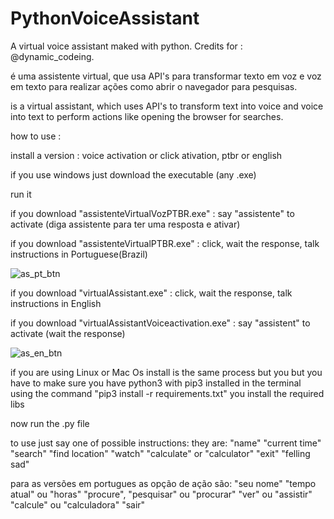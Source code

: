 # PythonVoiceAssistant
A virtual voice assistant maked with python. Credits for : @dynamic_codeing.


é uma assistente virtual, que usa API's para transformar texto em voz e voz em texto para realizar ações como abrir o navegador para pesquisas.

is a virtual assistant, which uses API's to transform text into voice and voice into text to perform actions like opening the browser for searches.


how to use :

install a version : voice activation or click ativation, ptbr or english

if you use windows just download the executable (any .exe)

run it

if you download "assistenteVirtualVozPTBR.exe" : say "assistente" to activate (diga assistente para ter uma resposta e ativar)

if you download "assistenteVirtualPTBR.exe" : click, wait the response, talk instructions in Portuguese(Brazil)

![as_pt_btn](https://user-images.githubusercontent.com/53917092/79047148-5281f100-7beb-11ea-9ee0-b91e937d9df3.png)

if you download "virtualAssistant.exe" : click, wait the response, talk instructions in English

if you download "virtualAssistantVoiceactivation.exe" : say "assistent" to activate (wait the response)

![as_en_btn](https://user-images.githubusercontent.com/53917092/79047147-51e95a80-7beb-11ea-8d87-02bd9c204bc3.png)

if you are using Linux or Mac Os install is the same process but you but you have to make sure you have python3 with pip3 installed
in the terminal using the command "pip3 install -r requirements.txt" you install the required libs


now run the .py file 

to use just say one of possible instructions:
they are:
  "name"
  "current time"
  "search"
  "find location"
  "watch"
  "calculate" or "calculator"
  "exit"
  "felling sad"
  
para as versões em portugues as opção de ação são:
  "seu nome"
  "tempo atual" ou "horas"
  "procure", "pesquisar" ou "procurar"
  "ver" ou "assistir"
  "calcule" ou "calculadora"
  "sair"
 
 
  
